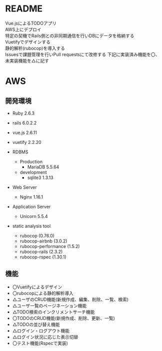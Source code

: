 # README
Vue.jsによるTODOアプリ  
AWS上にデプロイ  
特定の契機でRails側との非同期通信を行いDBにデータを格納する  
Vuetifyでデザインする  
静的解析(rubocop)を導入する  
Issuesで課題管理を行いPull requestsにて改修する
下記に実装済み機能を〇、未実装機能を△に記す

# AWS

## 開発環境
- Ruby 2.6.3
- rails 6.0.2.2
- vue.js 2.6.11
- vuetify 2.2.20

- RDBMS
  - Production
    - MariaDB 5.5.64
  - development
    - sqlite3 1.3.13

- Web Server
  - Nginx 1.16.1
  
- Application Server
  - Unicorn 5.5.4

- static analysis tool
  - rubocop (0.76.0)
  - rubocop-airbnb (3.0.2)
  - rubocop-performance (1.5.2)
  - rubocop-rails (2.3.2)
  - rubocop-rspec (1.30.1)

## 機能
- 〇Vuetifyによるデザイン
- 〇rubocopによる静的解析導入
- △ユーザのCRUD機能(新規作成、編集、削除、一覧、検索)
- △ユーザ一覧のページネーション機能
- △TODO検索のインクリメントサーチ機能
- 〇TODOのCRUD機能(新規作成、削除、更新、一覧)
- △TODOの並び替え機能
- △ログイン・ログアウト機能
- △ログイン状況に応じた表示切替
- 〇テスト機能(Rspecで実装)

